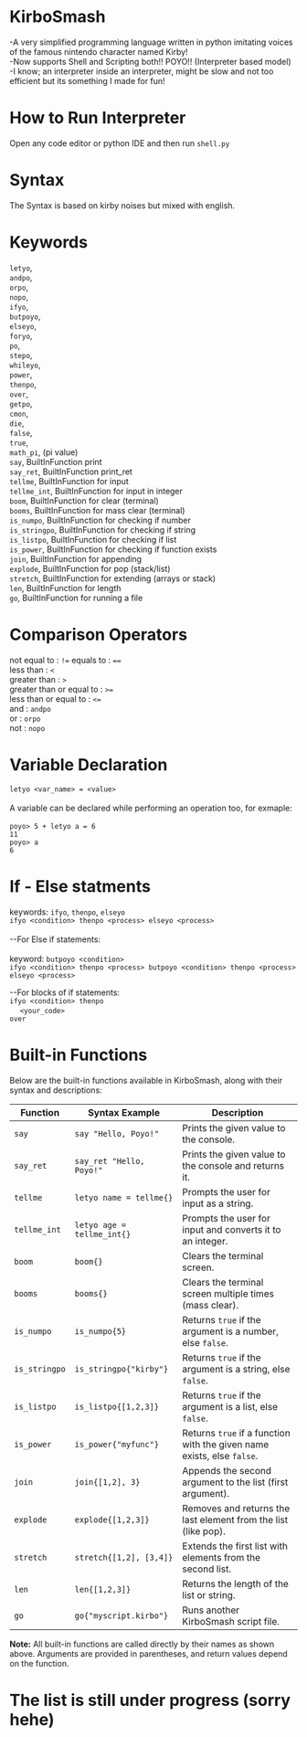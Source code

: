 # KirboSmash
-A very simplified programming language written in python imitating voices of the famous nintendo character named Kirby!
<br>-Now supports Shell and Scripting both!! POYO!! (Interpreter based model)
<br>-I know; an interpreter inside an interpreter, might be slow and not too efficient but its something I made for fun!

# How to Run Interpreter
Open any code editor or python IDE and then run `shell.py`
# Syntax

The Syntax is based on kirby noises but mixed with english. 

# Keywords
  `letyo`, <br />
  `andpo`, <br />
  `orpo`,<br />
  `nopo`,<br />
  `ifyo`,<br />
  `butpoyo`,<br />
  `elseyo`,<br />
  `foryo`,<br />
  `po`,<br />
  `stepo`,<br />
  `whileyo`,<br />
  `power`,<br />
  `thenpo`,<br />
  `over`,<br />
  `getpo`,<br />
  `cmon`,<br />
  `die`,<br />
  `false`, <br />
  `true`, <br />
  `math_pi`, (pi value)<br />
`say`, BuiltInFunction print<br />
`say_ret`, BuiltInFunction print_ret<br />
`tellme`, BuiltInFunction for input<br />
`tellme_int`, BuiltInFunction for input in integer<br />
`boom`, BuiltInFunction for clear (terminal)<br />
`booms`, BuiltInFunction for mass clear (terminal)<br />
`is_numpo`, BuiltInFunction for checking if number<br />
`is_stringpo`, BuiltInFunction for checking if string<br />
`is_listpo`, BuiltInFunction for checking if list<br />
`is_power`, BuiltInFunction for checking if function exists<br />
`join`, BuiltInFunction for appending<br />
`explode`, BuiltInFunction for pop (stack/list)<br />
`stretch`, BuiltInFunction for extending (arrays or stack)<br />
`len`, BuiltInFunction for length<br />
`go`, BuiltInFunction for running a file<br />

# Comparison Operators

not equal to : `!=`
equals to : `==`
<br /> less than : `<`
<br /> greater than : `>`
<br /> greater than or equal to : `>=`
<br /> less than or equal to : `<=`
<br /> and : `andpo`
<br /> or : `orpo`
<br /> not : `nopo`

# Variable Declaration

`letyo <var_name> = <value>`
<br /><br />
A variable can be declared while performing an operation too, for exmaple:<br />
<br />`poyo> 5 + letyo a = 6`
<br />`11`
<br /> `poyo> a`
<br /> `6`

# If - Else statments 
keywords: `ifyo`, `thenpo`, `elseyo`
<br />
`ifyo <condition> thenpo <process> elseyo <process>`
<br />
<br />
--For Else if statements:
<br />
<br /> keyword: `butpoyo <condition>`
<br /> `ifyo <condition> thenpo <process> butpoyo <condition> thenpo <process> elseyo <process>`

--For blocks of if statements:
<br />
`ifyo <condition> thenpo` <br />
&emsp; `<your_code>` <br />
`over`




# Built-in Functions

Below are the built-in functions available in KirboSmash, along with their syntax and descriptions:

| Function      | Syntax Example                | Description                                                                 |
|---------------|------------------------------|-----------------------------------------------------------------------------|
| `say`         | `say "Hello, Poyo!"`         | Prints the given value to the console.                                      |
| `say_ret`     | `say_ret "Hello, Poyo!"`     | Prints the given value to the console and returns it.                       |
| `tellme`      | `letyo name = tellme{}`      | Prompts the user for input as a string.                                     |
| `tellme_int`  | `letyo age = tellme_int{}`   | Prompts the user for input and converts it to an integer.                   |
| `boom`        | `boom{}`                     | Clears the terminal screen.                                                 |
| `booms`       | `booms{}`                    | Clears the terminal screen multiple times (mass clear).                     |
| `is_numpo`    | `is_numpo{5}`                | Returns `true` if the argument is a number, else `false`.                   |
| `is_stringpo` | `is_stringpo{"kirby"}`       | Returns `true` if the argument is a string, else `false`.                   |
| `is_listpo`   | `is_listpo{[1,2,3]}`         | Returns `true` if the argument is a list, else `false`.                     |
| `is_power`    | `is_power{"myfunc"}`         | Returns `true` if a function with the given name exists, else `false`.      |
| `join`        | `join{[1,2], 3}`             | Appends the second argument to the list (first argument).                   |
| `explode`     | `explode{[1,2,3]}`           | Removes and returns the last element from the list (like pop).              |
| `stretch`     | `stretch{[1,2], [3,4]}`      | Extends the first list with elements from the second list.                  |
| `len`         | `len{[1,2,3]}`               | Returns the length of the list or string.                                   |
| `go`          | `go{"myscript.kirbo"}`       | Runs another KirboSmash script file.                                        |

**Note:** All built-in functions are called directly by their names as shown above. Arguments are provided in parentheses, and return values depend on the function.

# The list is still under progress (sorry hehe)

